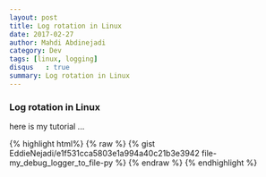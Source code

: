 ```yaml
---
layout: post
title: Log rotation in Linux
date: 2017-02-27
author: Mahdi Abdinejadi
category: Dev
tags: [linux, logging]
disqus   : true
summary: Log rotation in Linux
---
```


### Log rotation in Linux
here is my tutorial ...

{% highlight html%}
{% raw %}
{% gist EddieNejadi/e1f531cca5803e1a994a40c21b3e3942 file-my_debug_logger_to_file-py %}
{% endraw %}
{% endhighlight %}
